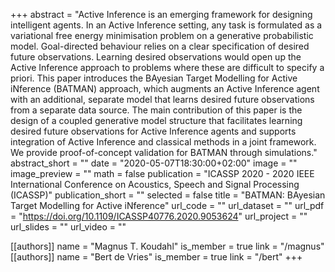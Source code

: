 +++
abstract = "Active Inference is an emerging framework for designing intelligent agents. In an Active Inference setting, any task is formulated as a variational free energy minimisation problem on a generative probabilistic model. Goal-directed behaviour relies on a clear specification of desired future observations. Learning desired observations would open up the Active Inference approach to problems where these are difficult to specify a priori. This paper introduces the BAyesian Target Modelling for Active iNference (BATMAN) approach, which augments an Active Inference agent with an additional, separate model that learns desired future observations from a separate data source. The main contribution of this paper is the design of a coupled generative model structure that facilitates learning desired future observations for Active Inference agents and supports integration of Active Inference and classical methods in a joint framework. We provide proof-of-concept validation for BATMAN through simulations."
abstract_short = ""
date = "2020-05-07T18:30:00+02:00"
image = ""
image_preview = ""
math = false
publication = "ICASSP 2020 - 2020 IEEE International Conference on Acoustics, Speech and Signal Processing (ICASSP)"
publication_short = ""
selected = false
title = "BATMAN: BAyesian Target Modelling for Active iNference"
url_code = ""
url_dataset = ""
url_pdf = "https://doi.org/10.1109/ICASSP40776.2020.9053624"
url_project = ""
url_slides = ""
url_video = ""

[[authors]]
    name = "Magnus T. Koudahl"
    is_member = true
    link = "/magnus"
[[authors]]
    name = "Bert de Vries"
    is_member = true
    link = "/bert"
+++
